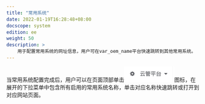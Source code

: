 ```yaml
---
title: "常用系统"
date: 2022-01-19T16:28:48+08:00
docscope: system
edition: ee
weight: 50
description: >
    用于配置常用系统的网址信息，用户可在var_oem_name平台快速跳转到其他常用系统。
---
```



当常用系统配置完成后，用户可以在页面顶部单击![](images/commonicon.png)图标，在展开的下拉菜单中包含所有启用的常用系统名称，单击对应名称快速跳转或打开到对应网站页面。
